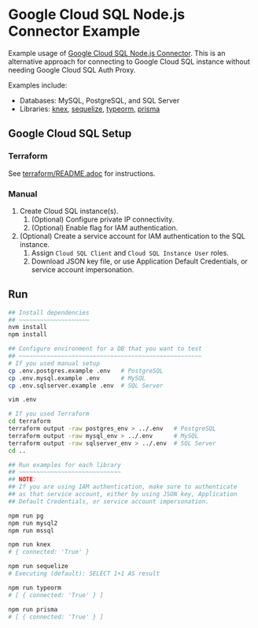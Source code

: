 # Google Cloud SQL Node.js Connector Example

Example usage of [Google Cloud SQL Node.js Connector][cloud-sql-connector-node]. This is an alternative approach for connecting to Google Cloud SQL instance without needing Google Cloud SQL Auth Proxy.

Examples include:

* Databases: MySQL, PostgreSQL, and SQL Server
* Libraries: [knex], [sequelize], [typeorm], [prisma]

[cloud-sql-connector-node]: https://github.com/GoogleCloudPlatform/cloud-sql-nodejs-connector
[knex]: https://knexjs.org/
[sequelize]: https://sequelize.org/
[typeorm]: https://typeorm.io/
[prisma]: https://www.prisma.io/

## Google Cloud SQL Setup

### Terraform

See [terraform/README.adoc](terraform/README.adoc) for instructions.

### Manual

1. Create Cloud SQL instance(s).
   1. (Optional) Configure private IP connectivity.
   1. (Optional) Enable flag for IAM authentication.
3. (Optional) Create a service account for IAM authentication to the SQL instance.
    1. Assign `Cloud SQL Client` and `Cloud SQL Instance User` roles.
    2. Download JSON key file, or use Application Default Credentials, or service account impersonation.

## Run

```sh
## Install dependencies
## ~~~~~~~~~~~~~~~~~~~~
nvm install
npm install

## Configure environment for a DB that you want to test
## ~~~~~~~~~~~~~~~~~~~~~~~~~~~~~~~~~~~~~~~~~~~~~~~~~~~~
# If you used manual setup
cp .env.postgres.example .env   # PostgreSQL
cp .env.mysql.example .env      # MySQL
cp .env.sqlserver.example .env  # SQL Server

vim .env

# If you used Terraform
cd terraform
terraform output -raw postgres_env > ../.env   # PostgreSQL
terraform output -raw mysql_env > ../.env      # MySQL
terraform output -raw sqlserver_env > ../.env  # SQL Server
cd ..

## Run examples for each library
## ~~~~~~~~~~~~~~~~~~~~~~~~~~~~~
## NOTE:
## If you are using IAM authentication, make sure to authenticate
## as that service account, either by using JSON key, Application
## Default Credentials, or service account impersonation.

npm run pg
npm run mysql2
npm run mssql

npm run knex
# { connected: 'True' }

npm run sequelize
# Executing (default): SELECT 1+1 AS result

npm run typeorm
# [ { connected: 'True' } ]

npm run prisma
# [ { connected: 'True' } ]
```

